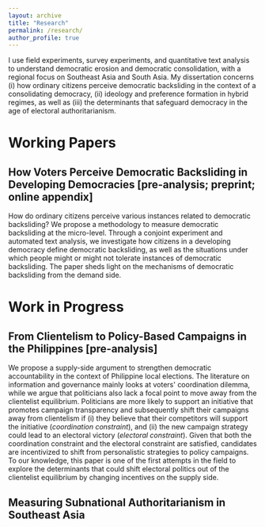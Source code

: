```yaml
---
layout: archive
title: "Research"
permalink: /research/
author_profile: true
---
```


I use field experiments, survey experiments, and quantitative text analysis to understand democratic erosion and democratic consolidation, with a regional focus on Southeast Asia and South Asia. My dissertation concerns (i) how ordinary citizens perceive democratic backsliding in the context of a consolidating democracy, (ii) ideology and preference formation in hybrid regimes, as well as (iii) the determinants that safeguard democracy in the age of electoral authoritarianism.

# Working Papers

## How Voters Perceive Democratic Backsliding in Developing Democracies [pre-analysis; preprint; online appendix]

How do ordinary citizens perceive various instances related to democratic backsliding? We propose a methodology to measure democratic backsliding at the micro-level. Through a conjoint experiment and automated text analysis, we investigate how citizens in a developing democracy define democratic backsliding, as well as the situations under which people might or might not tolerate instances of democratic backsliding. The paper sheds light on the mechanisms of democratic backsliding from the demand side. 

# Work in Progress

## From Clientelism to Policy-Based Campaigns in the Philippines  [pre-analysis]

We propose a supply-side argument to strengthen democratic accountability in the context of Philippine local elections. The literature on information and governance mainly looks at voters' coordination dilemma, while we argue that politicians also lack a focal point to move away from the clientelist equilibrium. Politicians are more likely to support an initiative that promotes campaign transparency and subsequently shift their campaigns away from clientelism if (i) they believe that their competitors will support the initiative (_coordination constraint_), and (ii) the new campaign strategy could lead to an electoral victory (_electoral constraint_). Given that both the coordination constraint and the electoral constraint are satisfied, candidates are incentivized to shift from personalistic strategies to policy campaigns. To our knowledge, this paper is one of the first attempts in the field to explore the determinants that could shift electoral politics out of the clientelist equilibrium by changing incentives on the supply side.

## Measuring Subnational Authoritarianism in Southeast Asia

